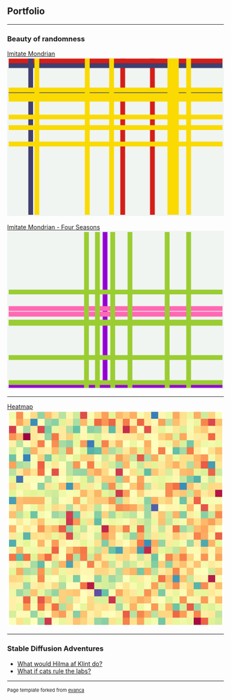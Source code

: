 ## Portfolio

---

### Beauty of randomness

[Imitate Mondrian](/sample_page)
<img src="images/imitate_new_york.png?raw=true"/>

[Imitate Mondrian - Four Seasons](/sample_page)
<img src="images/imitate_new_york_spring.png?raw=true"/>

---
[Heatmap](/sample_page)
<img src="images/heatmap2.png?raw=true"/>

---

### Stable Diffusion Adventures

- [What would Hilma af Klint do?](http://example.com/)
- [What if cats rule the labs?](http://example.com/)

---
<p style="font-size:11px">Page template forked from <a href="https://github.com/evanca/quick-portfolio">evanca</a></p>
<!-- Remove above link if you don't want to attibute -->

